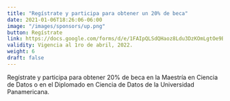 ```yaml
---
title: "Regístrate y participa para obtener un 20% de beca"
date: 2021-01-06T18:26:06-06:00
image: "/images/sponsors/up.png"
button: Regístrate
link: https://docs.google.com/forms/d/e/1FAIpQLSdQHaoz8Ldu3DzKOmLgtOe9BcNoK7ImOcFNs7OQgpaGQ-MViw/viewform?vc=0&c=0&w=1&flr=0
validity: Vigencia al 1ro de abril, 2022.
weight: 6
draft: false
---
```



Regístrate y participa para obtener 20% de beca en la Maestría en Ciencia de Datos o en el Diplomado en Ciencia de Datos de la Universidad Panamericana.